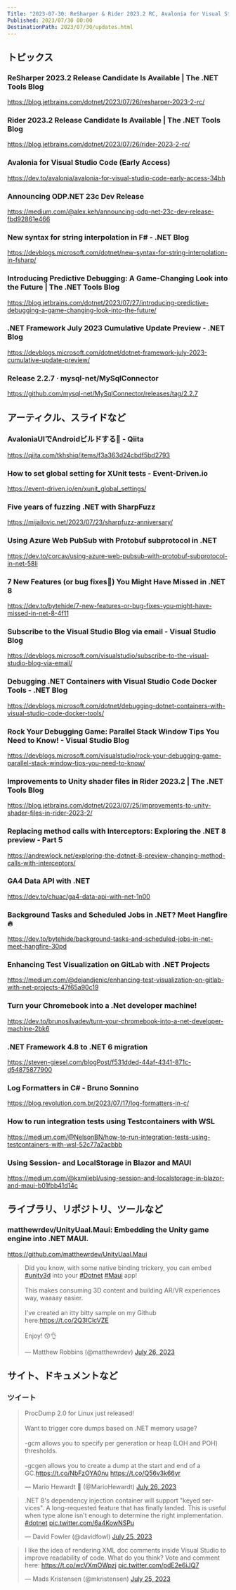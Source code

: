 ```yaml
---
Title: "2023-07-30: ReSharper & Rider 2023.2 RC, Avalonia for Visual Studio Code, ODP.NET 23c Dev Release"
Published: 2023/07/30 00:00
DestinationPath: 2023/07/30/updates.html
---
```

<!--
# yyyy-MM-dd
## 主なトピックス
## ヘッドライン
## アーティクル、スライドなど
## ライブラリ、リポジトリ、ツールなど
## サイト、ドキュメントなど
### ツイート
## Deep Dive
-->

## トピックス

### ReSharper 2023.2 Release Candidate Is Available | The .NET Tools Blog
https://blog.jetbrains.com/dotnet/2023/07/26/resharper-2023-2-rc/

### Rider 2023.2 Release Candidate Is Available | The .NET Tools Blog
https://blog.jetbrains.com/dotnet/2023/07/26/rider-2023-2-rc/

### Avalonia for Visual Studio Code (Early Access)
https://dev.to/avalonia/avalonia-for-visual-studio-code-early-access-34bh

### Announcing ODP.NET 23c Dev Release
https://medium.com/@alex.keh/announcing-odp-net-23c-dev-release-fbd92861e466

### New syntax for string interpolation in F# - .NET Blog
https://devblogs.microsoft.com/dotnet/new-syntax-for-string-interpolation-in-fsharp/

### Introducing Predictive Debugging: A Game-Changing Look into the Future | The .NET Tools Blog
https://blog.jetbrains.com/dotnet/2023/07/27/introducing-predictive-debugging-a-game-changing-look-into-the-future/

### .NET Framework July 2023 Cumulative Update Preview - .NET Blog
https://devblogs.microsoft.com/dotnet/dotnet-framework-july-2023-cumulative-update-preview/

### Release 2.2.7 · mysql-net/MySqlConnector
https://github.com/mysql-net/MySqlConnector/releases/tag/2.2.7

## アーティクル、スライドなど
### AvaloniaUIでAndroidビルドする🚀 - Qiita
https://qiita.com/tkhshiq/items/f3a363d24cbdf5bd2793

### How to set global setting for XUnit tests - Event-Driven.io
https://event-driven.io/en/xunit_global_settings/

### Five years of fuzzing .NET with SharpFuzz
https://mijailovic.net/2023/07/23/sharpfuzz-anniversary/

### Using Azure Web PubSub with Protobuf subprotocol in .NET
https://dev.to/corcav/using-azure-web-pubsub-with-protobuf-subprotocol-in-net-58li

### 7 New Features (or bug fixes🐛) You Might Have Missed in .NET 8
https://dev.to/bytehide/7-new-features-or-bug-fixes-you-might-have-missed-in-net-8-4f11

### Subscribe to the Visual Studio Blog via email - Visual Studio Blog
https://devblogs.microsoft.com/visualstudio/subscribe-to-the-visual-studio-blog-via-email/

### Debugging .NET Containers with Visual Studio Code Docker Tools - .NET Blog
https://devblogs.microsoft.com/dotnet/debugging-dotnet-containers-with-visual-studio-code-docker-tools/

### Rock Your Debugging Game: Parallel Stack Window Tips You Need to Know! - Visual Studio Blog
https://devblogs.microsoft.com/visualstudio/rock-your-debugging-game-parallel-stack-window-tips-you-need-to-know/

### Improvements to Unity shader files in Rider 2023.2 | The .NET Tools Blog
https://blog.jetbrains.com/dotnet/2023/07/25/improvements-to-unity-shader-files-in-rider-2023-2/

### Replacing method calls with Interceptors: Exploring the .NET 8 preview - Part 5
https://andrewlock.net/exploring-the-dotnet-8-preview-changing-method-calls-with-interceptors/

### GA4 Data API with .NET
https://dev.to/chuac/ga4-data-api-with-net-1n00

### Background Tasks and Scheduled Jobs in .NET? Meet Hangfire🔥
https://dev.to/bytehide/background-tasks-and-scheduled-jobs-in-net-meet-hangfire-30pd

### Enhancing Test Visualization on GitLab with .NET Projects
https://medium.com/@dejandjenic/enhancing-test-visualization-on-gitlab-with-net-projects-47f65a90c19

### Turn your Chromebook into a .Net developer machine!
https://dev.to/brunosilvadev/turn-your-chromebook-into-a-net-developer-machine-2bk6

### .NET Framework 4.8 to .NET 6 migration
https://steven-giesel.com/blogPost/f531dded-44af-4341-871c-d54875877900

### Log Formatters in C# - Bruno Sonnino
https://blog.revolution.com.br/2023/07/17/log-formatters-in-c/

### How to run integration tests using Testcontainers with WSL
https://medium.com/@NelsonBN/how-to-run-integration-tests-using-testcontainers-with-wsl-52c77a2acbbb

### Using Session- and LocalStorage in Blazor and MAUI
https://medium.com/@kxmliebl/using-session-and-localstorage-in-blazor-and-maui-b01fbb41d14c

## ライブラリ、リポジトリ、ツールなど

### matthewrdev/UnityUaal.Maui: Embedding the Unity game engine into .NET MAUI.
https://github.com/matthewrdev/UnityUaal.Maui

<!-- https://twitter.com/matthewrdev/status/1684349416210337793?s=12 -->
<blockquote class="twitter-tweet"><p lang="en" dir="ltr">Did you know, with some native binding trickery, you can embed <a href="https://twitter.com/hashtag/unity3d?src=hash&amp;ref_src=twsrc%5Etfw">#unity3d</a> into your <a href="https://twitter.com/hashtag/Dotnet?src=hash&amp;ref_src=twsrc%5Etfw">#Dotnet</a> <a href="https://twitter.com/hashtag/Maui?src=hash&amp;ref_src=twsrc%5Etfw">#Maui</a> app!<br><br>This makes consuming 3D content and building AR/VR experiences way, waaaay easier.<br><br>I&#39;ve created an itty bitty sample on my Github here:<a href="https://t.co/2Q3IClcVZE">https://t.co/2Q3IClcVZE</a><br><br>Enjoy! 😙👌</p>&mdash; Matthew Robbins (@matthewrdev) <a href="https://twitter.com/matthewrdev/status/1684349416210337793?ref_src=twsrc%5Etfw">July 26, 2023</a></blockquote>
<script async src="https://platform.twitter.com/widgets.js" charset="utf-8"></script>


## サイト、ドキュメントなど
### ツイート

<!-- https://twitter.com/mariohewardt/status/1684254752891346944?s=12 -->
<blockquote class="twitter-tweet"><p lang="en" dir="ltr">ProcDump 2.0 for Linux just released!<br><br>Want to trigger core dumps based on .NET memory usage?<br><br>-gcm allows you to specify per generation or heap (LOH and POH) thresholds.<br><br>-gcgen allows you to create a dump at the start and end of a GC.<a href="https://t.co/NbFzOYA0nu">https://t.co/NbFzOYA0nu</a> <a href="https://t.co/Q56v3k66yr">https://t.co/Q56v3k66yr</a></p>&mdash; Mario Hewardt 🦆 (@MarioHewardt) <a href="https://twitter.com/MarioHewardt/status/1684254752891346944?ref_src=twsrc%5Etfw">July 26, 2023</a></blockquote>
<script async src="https://platform.twitter.com/widgets.js" charset="utf-8"></script>


<!-- https://twitter.com/davidfowl/status/1683956501570879489?s=12 -->
<blockquote class="twitter-tweet"><p lang="en" dir="ltr">.NET 8&#39;s dependency injection container will support &quot;keyed services&quot;. A long-requested feature that has finally landed. This is useful when type alone isn&#39;t enough to determine the right implementation. <a href="https://twitter.com/hashtag/dotnet?src=hash&amp;ref_src=twsrc%5Etfw">#dotnet</a> <a href="https://t.co/6a4KowNSPu">pic.twitter.com/6a4KowNSPu</a></p>&mdash; David Fowler (@davidfowl) <a href="https://twitter.com/davidfowl/status/1683956501570879489?ref_src=twsrc%5Etfw">July 25, 2023</a></blockquote>
<script async src="https://platform.twitter.com/widgets.js" charset="utf-8"></script>


<!-- https://twitter.com/mkristensen/status/1683909106783105025?s=12 -->
<blockquote class="twitter-tweet"><p lang="en" dir="ltr">I like the idea of rendering XML doc comments inside Visual Studio to improve readability of code. What do you think? Vote and comment here: <a href="https://t.co/wcVXmOWpzj">https://t.co/wcVXmOWpzj</a> <a href="https://t.co/pdE2e6iJQ7">pic.twitter.com/pdE2e6iJQ7</a></p>&mdash; Mads Kristensen (@mkristensen) <a href="https://twitter.com/mkristensen/status/1683909106783105025?ref_src=twsrc%5Etfw">July 25, 2023</a></blockquote>
<script async src="https://platform.twitter.com/widgets.js" charset="utf-8"></script>
